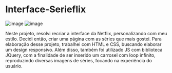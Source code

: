 # Interface-Serieflix
![image](https://user-images.githubusercontent.com/98494814/169846204-9b0e7e64-2eb0-4569-afeb-15a573dd0a9a.png)
![image](https://user-images.githubusercontent.com/98494814/169846285-c44b78b5-f935-4273-9465-592640ebc7e3.png)

Neste projeto, resolvi recriar a interface da Netflix, personalizando com meu estilo. Decidi então, criar uma página com as séries que mais gostei.
Para elaboração desse projeto, trabalhei com HTML e CSS, buscando elaborar um design responsivo. Além disso, também foi utilizado JS com biblioteca JQuery, com a finalidade de ser inserido um carrosel com loop infinito, reproduzindo diversas imagens de séries, focando na experiência do usuário.
